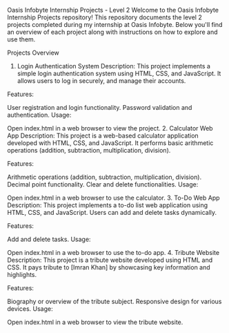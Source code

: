 Oasis Infobyte Internship Projects - Level 2
Welcome to the Oasis Infobyte Internship Projects repository! This repository documents the level 2 projects completed during my internship at Oasis Infobyte. Below you'll find an overview of each project along with instructions on how to explore and use them.

Projects Overview
1. Login Authentication System
Description:
This project implements a simple login authentication system using HTML, CSS, and JavaScript. It allows users to log in securely, and manage their accounts.

Features:

User registration and login functionality.
Password validation and authentication.
Usage:

Open index.html in a web browser to view the project.
2. Calculator Web App
Description:
This project is a web-based calculator application developed with HTML, CSS, and JavaScript. It performs basic arithmetic operations (addition, subtraction, multiplication, division).

Features:

Arithmetic operations (addition, subtraction, multiplication, division).
Decimal point functionality.
Clear and delete functionalities.
Usage:

Open index.html in a web browser to use the calculator.
3. To-Do Web App
Description:
This project implements a to-do list web application using HTML, CSS, and JavaScript. Users can add and delete tasks dynamically.

Features:

Add and delete tasks.
Usage:

Open index.html in a web browser to use the to-do app.
4. Tribute Website
Description:
This project is a tribute website developed using HTML and CSS. It pays tribute to [Imran Khan] by showcasing key information and highlights.

Features:

Biography or overview of the tribute subject.
Responsive design for various devices.
Usage:

Open index.html in a web browser to view the tribute website.

